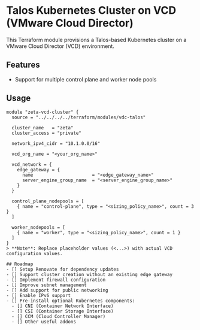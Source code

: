 # Talos Kubernetes Cluster on VCD (VMware Cloud Director)

This Terraform module provisions a Talos-based Kubernetes cluster on a VMware Cloud Director (VCD) environment.

## Features

- Support for multiple control plane and worker node pools

## Usage

```hcl
module "zeta-vcd-cluster" {
  source = "../../../../terraform/modules/vdc-talos"

  cluster_name   = "zeta"
  cluster_access = "private"

  network_ipv4_cidr = "10.1.0.0/16"

  vcd_org_name = "<your_org_name>"

  vcd_network = {
    edge_gateway = {
      name                      = "<edge_gateway_name>"
      server_engine_group_name  = "<server_engine_group_name>"
    }
  }

  control_plane_nodepools = [
    { name = "control-plane", type = "<sizing_policy_name>", count = 3 }
  ]

  worker_nodepools = [
    { name = "worker", type = "<sizing_policy_name>", count = 1 }
  ]
}
> **Note**: Replace placeholder values (<...>) with actual VCD configuration values.

## Roadmap
- [] Setup Renovate for dependency updates
- [] Support cluster creation without an existing edge gateway
- [] Implement firewall configuration
- [] Improve subnet management
- [] Add support for public networking
- [] Enable IPv6 support
- [] Pre-install optional Kubernetes components:
  - [] CNI (Container Network Interface)
  - [] CSI (Container Storage Interface)
  - [] CCM (Cloud Controller Manager)
  - [] Other useful addons
